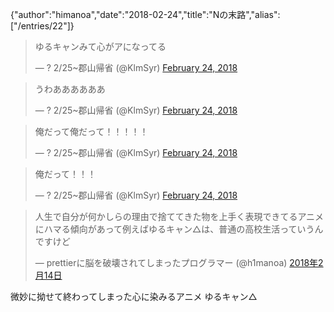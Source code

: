 {"author":"himanoa","date":"2018-02-24","title":"Nの末路","alias":["/entries/22"]}
<blockquote class="twitter-tweet" data-partner="tweetdeck"><p lang="ja" dir="ltr">ゆるキャンみて心がアになってる</p>&mdash; ? 2/25~郡山帰省 (@KlmSyr) <a href="https://twitter.com/KlmSyr/status/967429734312263680?ref_src=twsrc%5Etfw">February 24, 2018</a></blockquote>

<blockquote class="twitter-tweet" data-partner="tweetdeck"><p lang="ja" dir="ltr">うわああああああ</p>&mdash; ? 2/25~郡山帰省 (@KlmSyr) <a href="https://twitter.com/KlmSyr/status/967429601860272129?ref_src=twsrc%5Etfw">February 24, 2018</a></blockquote>

<blockquote class="twitter-tweet" data-partner="tweetdeck"><p lang="ja" dir="ltr">俺だって俺だって！！！！！</p>&mdash; ? 2/25~郡山帰省 (@KlmSyr) <a href="https://twitter.com/KlmSyr/status/967429514807537664?ref_src=twsrc%5Etfw">February 24, 2018</a></blockquote>

<blockquote class="twitter-tweet" data-partner="tweetdeck"><p lang="ja" dir="ltr">俺だって！！！</p>&mdash; ? 2/25~郡山帰省 (@KlmSyr) <a href="https://twitter.com/KlmSyr/status/967429475485958145?ref_src=twsrc%5Etfw">February 24, 2018</a></blockquote>

<blockquote class="twitter-tweet" data-lang="ja"><p lang="ja" dir="ltr">人生で自分が何かしらの理由で捨ててきた物を上手く表現できてるアニメにハマる傾向があって例えばゆるキャン△は、普通の高校生活っていうんですけど</p>&mdash; prettierに脳を破壊されてしまったプログラマー (@h1manoa) <a href="https://twitter.com/h1manoa/status/963913680663429121?ref_src=twsrc%5Etfw">2018年2月14日</a></blockquote>

微妙に拗せて終わってしまった心に染みるアニメ ゆるキャン△



